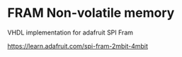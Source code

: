 # FRAM Non-volatile memory

VHDL implementation for adafruit SPI Fram

https://learn.adafruit.com/spi-fram-2mbit-4mbit
